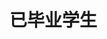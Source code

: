 # 已毕业学生

<body>

  <div id="div"></div>
  <script>
        document.getElementById("div").innerHTML = '<object type="text/html" data="https://analysis.feishu.cn/docs/doccn25Ch1iNogtgViFYYkT1BWb" width="100%" height="100%"></object>';
  </script>
</body>



